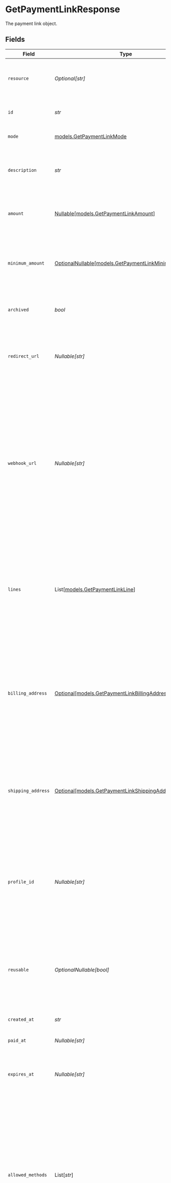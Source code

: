 # GetPaymentLinkResponse

The payment link object.


## Fields

| Field                                                                                                                                                                                                                                                                                                                                                                                                                                                                          | Type                                                                                                                                                                                                                                                                                                                                                                                                                                                                           | Required                                                                                                                                                                                                                                                                                                                                                                                                                                                                       | Description                                                                                                                                                                                                                                                                                                                                                                                                                                                                    | Example                                                                                                                                                                                                                                                                                                                                                                                                                                                                        |
| ------------------------------------------------------------------------------------------------------------------------------------------------------------------------------------------------------------------------------------------------------------------------------------------------------------------------------------------------------------------------------------------------------------------------------------------------------------------------------ | ------------------------------------------------------------------------------------------------------------------------------------------------------------------------------------------------------------------------------------------------------------------------------------------------------------------------------------------------------------------------------------------------------------------------------------------------------------------------------ | ------------------------------------------------------------------------------------------------------------------------------------------------------------------------------------------------------------------------------------------------------------------------------------------------------------------------------------------------------------------------------------------------------------------------------------------------------------------------------ | ------------------------------------------------------------------------------------------------------------------------------------------------------------------------------------------------------------------------------------------------------------------------------------------------------------------------------------------------------------------------------------------------------------------------------------------------------------------------------ | ------------------------------------------------------------------------------------------------------------------------------------------------------------------------------------------------------------------------------------------------------------------------------------------------------------------------------------------------------------------------------------------------------------------------------------------------------------------------------ |
| `resource`                                                                                                                                                                                                                                                                                                                                                                                                                                                                     | *Optional[str]*                                                                                                                                                                                                                                                                                                                                                                                                                                                                | :heavy_minus_sign:                                                                                                                                                                                                                                                                                                                                                                                                                                                             | Indicates the response contains a payment link object. Will always contain the string `payment-link` for this<br/>endpoint.                                                                                                                                                                                                                                                                                                                                                    |                                                                                                                                                                                                                                                                                                                                                                                                                                                                                |
| `id`                                                                                                                                                                                                                                                                                                                                                                                                                                                                           | *str*                                                                                                                                                                                                                                                                                                                                                                                                                                                                          | :heavy_check_mark:                                                                                                                                                                                                                                                                                                                                                                                                                                                             | The identifier uniquely referring to this payment link. Example: `pl_4Y0eZitmBnQ6IDoMqZQKh`.                                                                                                                                                                                                                                                                                                                                                                                   | pl_d9fQur83kFdhH8hIhaZfq                                                                                                                                                                                                                                                                                                                                                                                                                                                       |
| `mode`                                                                                                                                                                                                                                                                                                                                                                                                                                                                         | [models.GetPaymentLinkMode](../models/getpaymentlinkmode.md)                                                                                                                                                                                                                                                                                                                                                                                                                   | :heavy_check_mark:                                                                                                                                                                                                                                                                                                                                                                                                                                                             | Whether this entity was created in live mode or in test mode.                                                                                                                                                                                                                                                                                                                                                                                                                  | live                                                                                                                                                                                                                                                                                                                                                                                                                                                                           |
| `description`                                                                                                                                                                                                                                                                                                                                                                                                                                                                  | *str*                                                                                                                                                                                                                                                                                                                                                                                                                                                                          | :heavy_check_mark:                                                                                                                                                                                                                                                                                                                                                                                                                                                             | A short description of the payment link. The description is visible in the Dashboard and will be shown on the<br/>customer's bank or card statement when possible.                                                                                                                                                                                                                                                                                                             | Chess Board                                                                                                                                                                                                                                                                                                                                                                                                                                                                    |
| `amount`                                                                                                                                                                                                                                                                                                                                                                                                                                                                       | [Nullable[models.GetPaymentLinkAmount]](../models/getpaymentlinkamount.md)                                                                                                                                                                                                                                                                                                                                                                                                     | :heavy_check_mark:                                                                                                                                                                                                                                                                                                                                                                                                                                                             | The amount of the payment link. If no amount is provided initially, the customer will be prompted to enter an<br/>amount.                                                                                                                                                                                                                                                                                                                                                      |                                                                                                                                                                                                                                                                                                                                                                                                                                                                                |
| `minimum_amount`                                                                                                                                                                                                                                                                                                                                                                                                                                                               | [OptionalNullable[models.GetPaymentLinkMinimumAmount]](../models/getpaymentlinkminimumamount.md)                                                                                                                                                                                                                                                                                                                                                                               | :heavy_minus_sign:                                                                                                                                                                                                                                                                                                                                                                                                                                                             | The minimum amount of the payment link. This property is only allowed when there is no amount provided. The<br/>customer will be prompted to enter a value greater than or equal to the minimum amount.                                                                                                                                                                                                                                                                        |                                                                                                                                                                                                                                                                                                                                                                                                                                                                                |
| `archived`                                                                                                                                                                                                                                                                                                                                                                                                                                                                     | *bool*                                                                                                                                                                                                                                                                                                                                                                                                                                                                         | :heavy_check_mark:                                                                                                                                                                                                                                                                                                                                                                                                                                                             | Whether the payment link is archived. Customers will not be able to complete payments on archived payment links.                                                                                                                                                                                                                                                                                                                                                               | false                                                                                                                                                                                                                                                                                                                                                                                                                                                                          |
| `redirect_url`                                                                                                                                                                                                                                                                                                                                                                                                                                                                 | *Nullable[str]*                                                                                                                                                                                                                                                                                                                                                                                                                                                                | :heavy_check_mark:                                                                                                                                                                                                                                                                                                                                                                                                                                                             | The URL your customer will be redirected to after completing the payment process. If no redirect URL is provided,<br/>the customer will be shown a generic message after completing the payment.                                                                                                                                                                                                                                                                               | https://webshop.example.org/payment-links/redirect/                                                                                                                                                                                                                                                                                                                                                                                                                            |
| `webhook_url`                                                                                                                                                                                                                                                                                                                                                                                                                                                                  | *Nullable[str]*                                                                                                                                                                                                                                                                                                                                                                                                                                                                | :heavy_check_mark:                                                                                                                                                                                                                                                                                                                                                                                                                                                             | The webhook URL where we will send payment status updates to.<br/><br/>The webhookUrl is optional, but without a webhook you will miss out on important status changes to any payments<br/>resulting from the payment link.<br/><br/>The webhookUrl must be reachable from Mollie's point of view, so you cannot use `localhost`. If you want to use<br/>webhook during development on `localhost`, you must use a tool like ngrok to have the webhooks delivered to your<br/>local machine. | https://webshop.example.org/payment-links/webhook/                                                                                                                                                                                                                                                                                                                                                                                                                             |
| `lines`                                                                                                                                                                                                                                                                                                                                                                                                                                                                        | List[[models.GetPaymentLinkLine](../models/getpaymentlinkline.md)]                                                                                                                                                                                                                                                                                                                                                                                                             | :heavy_minus_sign:                                                                                                                                                                                                                                                                                                                                                                                                                                                             | Optionally provide the order lines for the payment. Each line contains details such as a description of the item<br/>ordered and its price.<br/><br/>All lines must have the same currency as the payment.<br/><br/>Required for payment methods `billie`, `in3`, `klarna`, `riverty` and `voucher`.                                                                                                                                                                           |                                                                                                                                                                                                                                                                                                                                                                                                                                                                                |
| `billing_address`                                                                                                                                                                                                                                                                                                                                                                                                                                                              | [Optional[models.GetPaymentLinkBillingAddress]](../models/getpaymentlinkbillingaddress.md)                                                                                                                                                                                                                                                                                                                                                                                     | :heavy_minus_sign:                                                                                                                                                                                                                                                                                                                                                                                                                                                             | The customer's billing address details. We advise to provide these details to improve fraud protection and<br/>conversion.<br/><br/>Should include `email` or a valid postal address consisting of `streetAndNumber`, `postalCode`, `city` and<br/>`country`.<br/><br/>Required for payment method `in3`, `klarna`, `billie` and `riverty`.                                                                                                                                    |                                                                                                                                                                                                                                                                                                                                                                                                                                                                                |
| `shipping_address`                                                                                                                                                                                                                                                                                                                                                                                                                                                             | [Optional[models.GetPaymentLinkShippingAddress]](../models/getpaymentlinkshippingaddress.md)                                                                                                                                                                                                                                                                                                                                                                                   | :heavy_minus_sign:                                                                                                                                                                                                                                                                                                                                                                                                                                                             | The customer's shipping address details. We advise to provide these details to improve fraud protection and<br/>conversion.<br/><br/>Should include `email` or a valid postal address consisting of `streetAndNumber`, `postalCode`, `city` and<br/>`country`.                                                                                                                                                                                                                 |                                                                                                                                                                                                                                                                                                                                                                                                                                                                                |
| `profile_id`                                                                                                                                                                                                                                                                                                                                                                                                                                                                   | *Nullable[str]*                                                                                                                                                                                                                                                                                                                                                                                                                                                                | :heavy_check_mark:                                                                                                                                                                                                                                                                                                                                                                                                                                                             | The identifier referring to the [profile](get-profile) this entity belongs to.<br/><br/>Most API credentials are linked to a single profile. In these cases the `profileId` can be omitted in the creation<br/>request. For organization-level credentials such as OAuth access tokens however, the `profileId` parameter is<br/>required.                                                                                                                                     | pfl_QkEhN94Ba                                                                                                                                                                                                                                                                                                                                                                                                                                                                  |
| `reusable`                                                                                                                                                                                                                                                                                                                                                                                                                                                                     | *OptionalNullable[bool]*                                                                                                                                                                                                                                                                                                                                                                                                                                                       | :heavy_minus_sign:                                                                                                                                                                                                                                                                                                                                                                                                                                                             | Indicates whether the payment link is reusable. If this field is set to `true`, customers can make multiple<br/>payments using the same link.<br/><br/>If no value is specified, the field defaults to `false`, allowing only a single payment per link.                                                                                                                                                                                                                       |                                                                                                                                                                                                                                                                                                                                                                                                                                                                                |
| `created_at`                                                                                                                                                                                                                                                                                                                                                                                                                                                                   | *str*                                                                                                                                                                                                                                                                                                                                                                                                                                                                          | :heavy_check_mark:                                                                                                                                                                                                                                                                                                                                                                                                                                                             | The entity's date and time of creation, in [ISO 8601](https://en.wikipedia.org/wiki/ISO_8601) format.                                                                                                                                                                                                                                                                                                                                                                          | 2024-03-20T09:13:37.0Z                                                                                                                                                                                                                                                                                                                                                                                                                                                         |
| `paid_at`                                                                                                                                                                                                                                                                                                                                                                                                                                                                      | *Nullable[str]*                                                                                                                                                                                                                                                                                                                                                                                                                                                                | :heavy_check_mark:                                                                                                                                                                                                                                                                                                                                                                                                                                                             | The date and time the payment link became paid, in ISO 8601 format.                                                                                                                                                                                                                                                                                                                                                                                                            | 2025-12-24T11:00:16+00:00                                                                                                                                                                                                                                                                                                                                                                                                                                                      |
| `expires_at`                                                                                                                                                                                                                                                                                                                                                                                                                                                                   | *Nullable[str]*                                                                                                                                                                                                                                                                                                                                                                                                                                                                | :heavy_check_mark:                                                                                                                                                                                                                                                                                                                                                                                                                                                             | The date and time the payment link is set to expire, in ISO 8601 format. If no expiry date was provided up front,<br/>the payment link will not expire automatically.                                                                                                                                                                                                                                                                                                          | 2025-12-24T11:00:16+00:00                                                                                                                                                                                                                                                                                                                                                                                                                                                      |
| `allowed_methods`                                                                                                                                                                                                                                                                                                                                                                                                                                                              | List[*str*]                                                                                                                                                                                                                                                                                                                                                                                                                                                                    | :heavy_check_mark:                                                                                                                                                                                                                                                                                                                                                                                                                                                             | An array of payment methods that are allowed to be used for this payment link. When this parameter is<br/>not provided or is an empty array, all enabled payment methods will be available.<br/><br/>Enum: 'applepay', 'bancomatpay', 'bancontact', 'banktransfer', 'belfius', 'blik', 'creditcard', 'eps', 'giftcard',<br/>'ideal', 'kbc', 'mybank', 'paybybank', 'paypal', 'paysafecard', 'pointofsale', 'przelewy24', 'satispay', 'trustly', 'twint',<br/>'in3', 'riverty', 'klarna', 'billie'. |                                                                                                                                                                                                                                                                                                                                                                                                                                                                                |
| `application_fee`                                                                                                                                                                                                                                                                                                                                                                                                                                                              | [Optional[models.GetPaymentLinkApplicationFee]](../models/getpaymentlinkapplicationfee.md)                                                                                                                                                                                                                                                                                                                                                                                     | :heavy_minus_sign:                                                                                                                                                                                                                                                                                                                                                                                                                                                             | With Mollie Connect you can charge fees on payment links that your app is processing on behalf of other Mollie<br/>merchants.<br/><br/>If you use OAuth to create payment links on a connected merchant's account, you can charge a fee using this<br/>`applicationFee` parameter. If a payment on the payment link succeeds, the fee will be deducted from the merchant's balance and sent<br/>to your own account balance.                                                   |                                                                                                                                                                                                                                                                                                                                                                                                                                                                                |
| `sequence_type`                                                                                                                                                                                                                                                                                                                                                                                                                                                                | [OptionalNullable[models.GetPaymentLinkSequenceType]](../models/getpaymentlinksequencetype.md)                                                                                                                                                                                                                                                                                                                                                                                 | :heavy_minus_sign:                                                                                                                                                                                                                                                                                                                                                                                                                                                             | If set to `first`, a payment mandate is established right after a payment is made by the customer.<br/><br/>Defaults to `oneoff`, which is a regular payment link and will not establish a mandate after payment.<br/><br/>The mandate ID can be retrieved by making a call to the<br/>[Payment Link Payments Endpoint](get-payment-link-payments).                                                                                                                            | oneoff                                                                                                                                                                                                                                                                                                                                                                                                                                                                         |
| `customer_id`                                                                                                                                                                                                                                                                                                                                                                                                                                                                  | *OptionalNullable[str]*                                                                                                                                                                                                                                                                                                                                                                                                                                                        | :heavy_minus_sign:                                                                                                                                                                                                                                                                                                                                                                                                                                                             | **Only relevant when `sequenceType` is set to `first`**<br/><br/>The ID of the [customer](get-customer) the payment link is being created for. If a value is not provided,<br/>the customer will be required to input relevant information which will be used to establish a mandate after<br/>the payment is made.                                                                                                                                                            | cst_XimFHuaEzd                                                                                                                                                                                                                                                                                                                                                                                                                                                                 |
| `links`                                                                                                                                                                                                                                                                                                                                                                                                                                                                        | [models.GetPaymentLinkLinks](../models/getpaymentlinklinks.md)                                                                                                                                                                                                                                                                                                                                                                                                                 | :heavy_check_mark:                                                                                                                                                                                                                                                                                                                                                                                                                                                             | An object with several relevant URLs. Every URL object will contain an `href` and a `type` field.                                                                                                                                                                                                                                                                                                                                                                              |                                                                                                                                                                                                                                                                                                                                                                                                                                                                                |